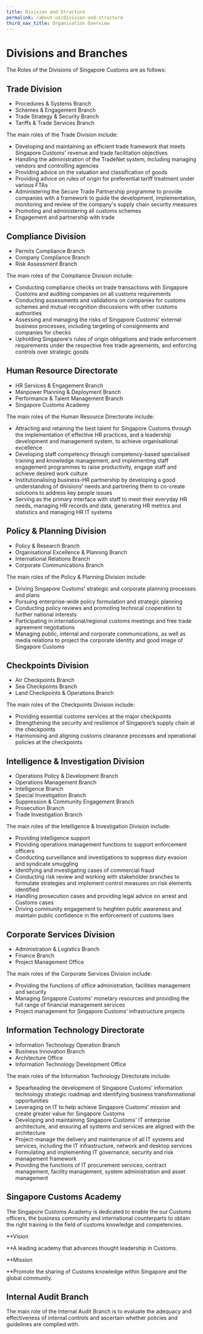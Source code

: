 ```yaml
---
title: Division and Structure
permalink: /about-us/division-and-structure
third_nav_title: Organisation Overview
---
```


# Divisions and Branches

The Roles of the Divisions of Singapore Customs are as follows:

## Trade Division

-   Procedures & Systems Branch
-   Schemes & Engagement Branch
-   Trade Strategy & Security Branch
-   Tariffs & Trade Services Branch

The main roles of the Trade Division include:

-   Developing and maintaining an efficient trade framework that meets Singapore Customs' revenue and trade facilitation objectives
-   Handling the administration of the TradeNet system, including managing vendors and controlling agencies
-   Providing advice on the valuation and classification of goods
-   Providing advice on rules of origin for preferential tariff treatment under various FTAs
-   Administering the Secure Trade Partnership programme to provide companies with a framework to guide the development, implementation, monitoring and review of the company's supply chain security measures
-   Promoting and administering all customs schemes
-   Engagement and partnership with trade

## Compliance Division

-   Permits Compliance Branch
-   Company Compliance Branch
-   Risk Assessment Branch

The main roles of the Compliance Division include:

-   Conducting compliance checks on trade transactions with Singapore Customs and auditing companies on all customs requirements
-   Conducting assessments and validations on companies for customs schemes and mutual recognition discussions with other customs authorities
-   Assessing and managing the risks of Singapore Customs' external business processes, including targeting of consignments and companies for checks
-   Upholding Singapore's rules of origin obligations and trade enforcement requirements under the respective free trade agreements, and enforcing controls over strategic goods

## Human Resource Directorate

-   HR Services & Engagement Branch
-   Manpower Planning & Deployment Branch
-   Performance & Talent Management Branch
-   Singapore Customs Academy

The main roles of the Human Resource Directorate include:

-   Attracting and retaining the best talent for Singapore Customs through the implementation of effective HR practices, and a leadership development and management system, to achieve organisational excellence
-   Developing staff competency through competency-based specialised training and knowledge management, and implementing staff engagement programmes to raise productivity, engage staff and achieve desired work culture
-   Institutionalising business-HR partnership by developing a good understanding of divisions' needs and partnering them to co-create solutions to address key people issues
-   Serving as the primary interface with staff to meet their everyday HR needs, managing HR records and data, generating HR metrics and statistics and managing HR IT systems

## Policy & Planning Division

-   Policy & Research Branch
-   Organisational Excellence & Planning Branch
-   International Relations Branch
-   Corporate Communications Branch

The main roles of the Policy & Planning Division include:

-   Driving Singapore Customs' strategic and corporate planning processes and plans
-   Pursuing enterprise-wide policy formulation and strategic planning
-   Conducting policy reviews and promoting technical cooperation to further national interests
-   Participating in international/regional customs meetings and free trade agreement negotiations
-   Managing public, internal and corporate communications, as well as media relations to project the corporate identity and good image of Singapore Customs

## Checkpoints Division

-   Air Checkpoints Branch
-   Sea Checkpoints Branch
-   Land Checkpoints & Operations Branch

The main roles of the Checkpoints Division include:

-   Providing essential customs services at the major checkpoints
-   Strengthening the security and resilience of Singapore’s supply chain at the checkpoints
-   Harmonising and aligning customs clearance processes and operational policies at the checkpoints

## Intelligence & Investigation Division

-   Operations Policy & Development Branch
-   Operations Management Branch
-   Intelligence Branch
-   Special Investigation Branch
-   Suppression & Community Engagement Branch
-   Prosecution Branch
-   Trade Investigation Branch

The main roles of the Intelligence & Investigation Division include:

-   Providing intelligence support
-   Providing operations management functions to support enforcement officers
-   Conducting surveillance and investigations to suppress duty evasion and syndicate smuggling
-   Identifying and investigating cases of commercial fraud
-   Conducting risk review and working with stakeholder branches to formulate strategies and implement control measures on risk elements identified
-   Handling prosecution cases and providing legal advice on arrest and Customs cases
-   Driving community engagement to heighten public awareness and maintain public confidence in the enforcement of customs laws

## Corporate Services Division

-   Administration & Logistics Branch
-   Finance Branch
-   Project Management Office

The main roles of the Corporate Services Division include:

-   Providing the functions of office administration, facilities management and security
-   Managing Singapore Customs’ monetary resources and providing the full range of financial management services
-   Project management for Singapore Customs’ infrastructure projects

## Information Technology Directorate

-   Information Technology Operation Branch
-   Business Innovation Branch
-   Architecture Office
-   Information Technology Development Office

The main roles of the Information Technology Directorate include:

-   Spearheading the development of Singapore Customs’ information technology strategic roadmap and identifying business transformational opportunities
-   Leveraging on IT to help achieve Singapore Customs’ mission and create greater value for Singapore Customs
-   Developing and maintaining Singapore Customs’ IT enterprise architecture, and ensuring all systems and services are aligned with the architecture
-   Project-manage the delivery and maintenance of all IT systems and services, including the IT infrastructure, network and desktop services
-   Formulating and implementing IT governance, security and risk management framework
-   Providing the functions of IT procurement services, contract management, facility management, system administration and asset management

## Singapore Customs Academy

The Singapore Customs Academy is dedicated to enable the our Customs officers, the business community and international counterparts to obtain the right training in the field of customs knowledge and competencies.  
  
**Vision  
  
**A leading academy that advances thought leadership in Customs.  
  
**Mission  
  
**Promote the sharing of Customs knowledge within Singapore and the global community.

## Internal Audit Branch

The main role of the Internal Audit Branch is to evaluate the adequacy and effectiveness of internal controls and ascertain whether policies and guidelines are complied with.
